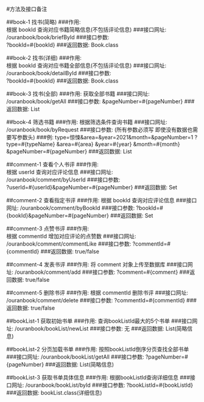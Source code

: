 #方法及接口备注

##book-1 找书(简略)
###作用:         
根据 bookId 查询对应书籍简略信息(不包括评论信息)
###接口网址:      
/ouranbook/book/briefById
###接口参数:      
?bookId=#{bookId}
###返回数据:
Book.class

##book-2 找书(详细)
###作用:          
根据 bookId 查询对应书籍全部信息(不包括评论信息)
###接口网址:       
/ouranbook/book/detailById
###接口参数:       
?bookId=#{bookId}
###返回数据:
Book.class

##book-3 找书(全部)
###作用:
获取全部书籍
###接口网址:
/ouranbook/book/getAll
###接口参数:
&pageNumber=#{pageNumber}
###返回数据:
List<Book>

##book-4 筛选书籍
###作用:
根据筛选条件查询书籍
###接口网址:
/ouranbook/book/byRequest
###接口参数: (所有参数必须写 即使没有数据也需要写参数头)
###例: type=惊悚&area=&year=2021&month=&pageNumber=1
?type=#{typeName}
&area=#{area}
&year=#{year}
&month=#{month}
&pageNumber=#{pageNumber}
###返回数据:
List<Book>

##comment-1 查看个人书评
###作用:          
根据 userId 查询对应评论信息
###接口网址:       
/ouranbook/comment/byUserId
###接口参数:       
?userId=#{userId}&pageNumber=#{pageNumber}
###返回数据:
Set<BookComment>

##comment-2 查看指定书评
###作用:
根据 bookId 查询对应评论信息
###接口网址:
/ouranbook/comment/byBookId
###接口参数:
?bookId=#{bookId}&pageNumber=#{pageNumber}
###返回数据:
Set<BookComment>

##comment-3 点赞书评
###作用:    
根据 commentId 增加对应评论的点赞数
###接口网址:
/ouranbook/comment/commentLike
###接口参数:
?commentId=#{commentId}
###返回数据:
true/false

##comment-4 发表书评
###作用:
将 comment 对象上传至数据库
###接口网址:
/ouranbook/comment/add
###接口参数:
?comment=#{comment}
###返回数据:
true/false



##comment-5 删除书评
###作用:
根据 commentId 删除书评
###接口网址:
/ouranbook/comment/delete
###接口参数:
?commentId=#{commentId}
###返回数据:
true/false

##bookList-1 获取初始书单
###作用:
查询bookListId最大的5个书单
###接口网址:
/ouranbook/bookList/newList
###接口参数:
无
###返回数据:
List<BookList>(简略信息)

##bookList-2 分页加载书单
###作用:
按照bookListId倒序分页查找全部书单
###接口网址:
/ouranbook/bookList/getAll
###接口参数:
?pageNumber=#{pageNumber}
###返回数据:
List<BookList>(简略信息)

##bookList-3 获取书单具体信息
###作用:
根据bookListId查询详细信息
###接口网址:
/ouranbook/bookList/byId
###接口参数:
?bookListId=#{bookListId}
###返回数据:
bookList.class(详细信息)